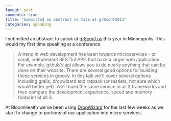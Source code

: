 ```yaml
---
layout: post
comments: true
title: "Submitted an abstract to talk at gr8conf2013"
categories: speaking
---
```

I submitted an abstract to speak at <a href="https://gr8conf.us/">gr8conf.us</a> this year in Minneapolis. This would my first time speaking at a conference.
<blockquote>A trend in web development has been towards microservices - or small, independent RESTful APIs that back a larger web application. For example, github's api allows you to do nearly anything that can be done on their website. There are several good options for building these services in groovy. In this talk we'll cover several options including grails, dropwizard and ratpack (or restlets, not sure which would better yet). We'll build the same service in all 3 frameworks and then compare the development experience, speed and memory footprint of all 3.</blockquote>
At BloomHealth we've been using <a title="DropWizard" href="https://www.dropwizard.io/en/stable/">DropWizard</a> for the last few weeks as we start to change to portions of our application into micro services.
